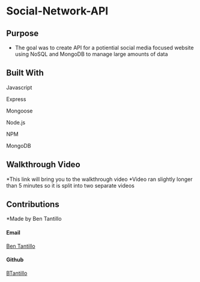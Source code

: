 # Social-Network-API

## Purpose

* The goal was to create API for a potiential social media focused website using NoSQL and MongoDB to manage large amounts of data

## Built With

<p>Javascript</p>
<p>Express</p>
<p>Mongoose</p>
<p>Node.js</p>
<p>NPM</p>
<p>MongoDB</p>



## Walkthrough Video

*This link will bring you to the walkthrough video
*Video ran slightly longer than 5 minutes so it is split into two separate videos





## Contributions

*Made by Ben Tantillo
<p>
<h4>Email</h4>
<a href="mailto:bentantillo@gmail.com">Ben Tantillo </a>
</p>
<p>
<h4>Github</h4>
<a href="https://github.com/BTantillo">BTantillo </a>
</p>

